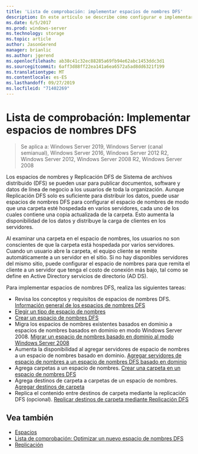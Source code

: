 ```yaml
---
title: 'Lista de comprobación: implementar espacios de nombres DFS'
description: En este artículo se describe cómo configurar e implementar espacios de nombres DFS.
ms.date: 6/5/2017
ms.prod: windows-server
ms.technology: storage
ms.topic: article
author: JasonGerend
manager: brianlic
ms.author: jgerend
ms.openlocfilehash: ab38c41c32ec88285a69fb94e62abc1453ddc3d1
ms.sourcegitcommit: 6aff3d88ff22ea141a6ea6572a5ad8dd6321f199
ms.translationtype: MT
ms.contentlocale: es-ES
ms.lasthandoff: 09/27/2019
ms.locfileid: "71402269"
---
```

# <a name="checklist-deploy-dfs-namespaces"></a>Lista de comprobación: Implementar espacios de nombres DFS

> Se aplica a: Windows Server 2019, Windows Server (canal semianual), Windows Server 2016, Windows Server 2012 R2, Windows Server 2012, Windows Server 2008 R2, Windows Server 2008

Los espacios de nombres y Replicación DFS de Sistema de archivos distribuido (DFS) se pueden usar para publicar documentos, software y datos de línea de negocio a los usuarios de toda la organización. Aunque Replicación DFS solo es suficiente para distribuir los datos, puede usar espacios de nombres DFS para configurar el espacio de nombres de modo que una carpeta esté hospedada en varios servidores, cada uno de los cuales contiene una copia actualizada de la carpeta. Esto aumenta la disponibilidad de los datos y distribuye la carga de clientes en los servidores.

Al examinar una carpeta en el espacio de nombres, los usuarios no son conscientes de que la carpeta está hospedada por varios servidores. Cuando un usuario abre la carpeta, el equipo cliente se remite automáticamente a un servidor en el sitio. Si no hay disponibles servidores del mismo sitio, puede configurar el espacio de nombres para que remita el cliente a un servidor que tenga el costo de conexión más bajo, tal como se define en Active Directory servicios de directorio (AD DS).

Para implementar espacios de nombres DFS, realiza las siguientes tareas:

-   Revisa los conceptos y requisitos de espacios de nombres DFS.
[Información general de los espacios de nombres DFS](dfs-overview.md)
-   [Elegir un tipo de espacio de nombres](choose-a-namespace-type.md)
-   [Crear un espacio de nombres DFS](create-a-dfs-namespace.md) 
-   Migra los espacios de nombres existentes basados en dominio a espacios de nombres basados en dominio en modo Windows Server 2008. [Migrar un espacio de nombres basado en dominio al modo Windows Server 2008](migrate-a-domain-based-namespace-to-windows-server-2008-mode.md) 
-   Aumenta la disponibilidad al agregar servidores de espacio de nombres a un espacio de nombres basado en dominio. [Agregar servidores de espacio de nombres a un espacio de nombres DFS basado en dominio](add-namespace-servers-to-a-domain-based-dfs-namespace.md)
-   Agrega carpetas a un espacio de nombres. [Crear una carpeta en un espacio de nombres DFS](create-a-folder-in-a-dfs-namespace.md)
-   Agrega destinos de carpeta a carpetas de un espacio de nombres. [Agregar destinos de carpeta](add-folder-targets.md)
-   Replica el contenido entre destinos de carpeta mediante la replicación DFS (opcional). [Replicar destinos de carpeta mediante Replicación DFS](replicate-folder-targets-using-dfs-replication.md)


## <a name="see-also"></a>Vea también

-   [Espacios](https://technet.microsoft.com/library/cc771914(v=ws.11).aspx)
-   [Lista de comprobación: Optimizar un nuevo espacio de nombres DFS](checklist-tune-a-dfs-namespace.md)
-   [Replicación](https://technet.microsoft.com/library/cc770278(v=ws.11).aspx)


